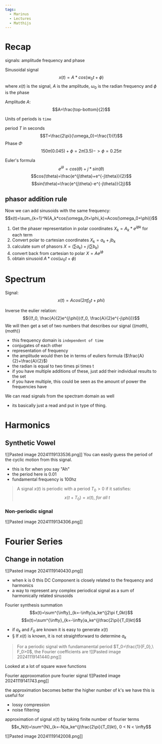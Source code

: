 ```yaml
---
tags:
  - Marinus
  - Lectures
  - Matthijs
---
```


# Recap
signals: amplitude frequency and phase

Sinusoidal signal 
$$x(t)=A*cos(w_0t+\phi)$$
where $x(t)$ is the signal, $A$ is the amplitude, $\omega_0$ is the radian frequency and $\phi$ is the phase

Amplitude $A$:
$$A=\frac{top-bottom}{2}$$

Units of periods is `time`

period $T$ in seconds
$$T=\frac{2\pi}{\omega_0}=\frac{1}{f}$$
Phase $\Phi$
$$150\pi(0.045)+\phi=2\pi(3.5)->\phi=0.25\pi$$

Euler's formula
$$e^{j\theta}=cos(\theta)+j*sin(\theta)$$
$$cos(\theta)=\frac{e^{j\theta}+e^{-j\theta}}{2}$$
$$sin(\theta)=\frac{e^{j\theta}-e^{-j\theta}}{2j}$$

## phasor addition rule
Now we can add sinusoids with the same frequency:
$$x(t)=\sum_{k=1}^N{A_k*cos(\omega_0t+\phi_k)=Acos(\omega_0+\phi)}$$
1. Get the phaser representation in polar coordinates
   $X_k=A_k*e^{j\phi k}$ for each term
2. Convert polar to cartesian coordinates
   $X_k=a_k+jb_k$  
3. calculate sum of phasors 
   $X=(\sum a_k)+j(\sum b_k)$
4. convert back from cartesian to polar
   $X=Ae^{j\phi}$
5. obtain sinusoid
   $A*cos(\omega_0t+\phi)$

# Spectrum

Signal:
$$x(t)=Acos(2\pi f_0t+phi)$$

Inverse the eulier relation:
$${(f_0, \frac{A}{2}e^{j\phi})(f_0, \frac{A}{2}e^{-j\phi})}$$
We will then get a set of two numbers that describes our signal {($math$),($math$)}
- this frequency domain is `independent of time`
- conjugates of each other 
- representation of frequency 
- the amplitude would then be in terms of euliers formula ($\frac{A}{2}+\frac{A}{2}$)
- the radian is equal to two times pi times t
- if you have multiple additions of these, just add their individual results to the set
- if you have multiple, this could be seen as the amount of power the frequencies have

We can read signals from the spectram domain as well
- its basically just a read and put in type of thing.

# Harmonics

## Synthetic Vowel

![[Pasted image 20241119133536.png]]
You can easily guess the period of the cyclic motion from this signal. 
- this is for when you say "Ah"
- the period here is 0.01
- fundamental frequency is 100hz

> A signal $x(t)$ is periodic with a period $T_0 > 0$ if it satisfies: $$x(t+T_0)=x(t),\ for\ all\ t$$

### Non-periodic signal
![[Pasted image 20241119134306.png]]

# Fourier Series

## Change in notation

![[Pasted image 20241119140430.png]]

- when k is 0 this DC Component is closely related to the frequency and harmonics
- a way to represent any complex periodical signal as a sum of harmonically related sinusoids

Fourier synthesis summation
$$x(t)=\sum^{\infty}_{k=-\infty}a_ke^{j2\pi f_0kt}$$
$$x(t)=\sum^{\infty}_{k=-\infty}a_ke^{j\frac{2\pi}{T_0}kt}$$
- if $a_k$ and $F_0$ are known it is easy to generate $x(t)$
- § If $x(t)$ is known, it is not straightforward to determine $a_k$
> For a periodic signal with fundamanental period $T_0=\frac{1}{F_0},\ F_0>0$, the Fourier coefficients are 
> ![[Pasted image 20241119141440.png]]

Looked at a lot of square wave functions

Fourier approxomation
pure fourier signal 
![[Pasted image 20241119141743.png]]

the approximation becomes better the higher number of k's we have
this is useful for 
- lossy compression
- noise filtering 

approximation of signal $x(t)$ by taking finite number of fourier terms
$$x_N(t)=\sum^{N}_{k=-N}a_ke^{j\frac{2\pi}{T_0}kt}, 0 < N < \infty$$


![[Pasted image 20241119142008.png]]